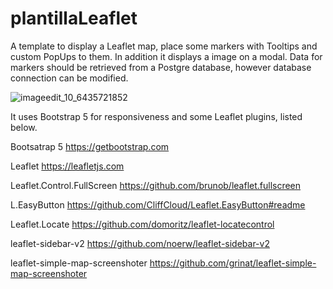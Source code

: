 ﻿# plantillaLeaflet

A template to display a Leaflet map, place some markers with Tooltips and custom PopUps to them. In addition it displays a image on a modal. Data for markers should be retrieved from a Postgre database, however database connection can be modified.

![imageedit_10_6435721852](https://github.com/darespinoza/plantillaLeaflet/assets/92112045/7943d37c-d8f9-4ee4-aba4-416dfd94f3ae)

It uses Bootstrap 5 for responsiveness and some Leaflet plugins, listed below.

Bootsatrap 5
https://getbootstrap.com

Leaflet
https://leafletjs.com

Leaflet.Control.FullScreen
https://github.com/brunob/leaflet.fullscreen

L.EasyButton
https://github.com/CliffCloud/Leaflet.EasyButton#readme

Leaflet.Locate
https://github.com/domoritz/leaflet-locatecontrol

leaflet-sidebar-v2
https://github.com/noerw/leaflet-sidebar-v2

leaflet-simple-map-screenshoter
https://github.com/grinat/leaflet-simple-map-screenshoter
